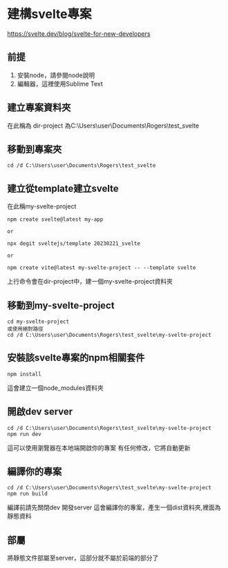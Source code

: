 # 建構svelte專案
https://svelte.dev/blog/svelte-for-new-developers


## 前提
1. 安裝node，請參閱node說明
2. 編輯器，這裡使用Sublime Text

## 建立專案資料夾
在此稱為 dir-project
為C:\Users\user\Documents\Rogers\test_svelte

## 移動到專案夾
```
cd /d C:\Users\user\Documents\Rogers\test_svelte
```

## 建立從template建立svelte
在此稱my-svelte-project
```
npm create svelte@latest my-app

or

npx degit sveltejs/template 20230221_svelte

or

npm create vite@latest my-svelte-project -- --template svelte
```
上行命令會在dir-project中，建一個my-svelte-project資料夾

## 移動到my-svelte-project
```
cd my-svelte-project
或使用絕對路徑
cd /d C:\Users\user\Documents\Rogers\test_svelte\my-svelte-project
```

## 安裝該svelte專案的npm相關套件
```
npm install
```
這會建立一個node_modules資料夾

## 開啟dev server
```
cd /d C:\Users\user\Documents\Rogers\test_svelte\my-svelte-project
npm run dev
```
這可以使用瀏覽器在本地端開啟你的專案
有任何修改，它將自動更新

## 編譯你的專案
```
cd /d C:\Users\user\Documents\Rogers\test_svelte\my-svelte-project
npm run build
```
編譯前請先關閉dev 開發server
這會編譯你的專案，產生一個dist資料夾,裡面為靜態資料

## 部屬
將靜態文件部屬至server，這部分就不屬於前端的部分了
